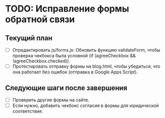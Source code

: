 # TODO: Исправление формы обратной связи

## Текущий план
- [ ] Отредактировать js/forms.js: Обновить функцию validateForm, чтобы проверка чекбокса была условной (if (agreeCheckbox && !agreeCheckbox.checked)).
- [ ] Протестировать отправку формы на blog.html, чтобы убедиться, что она работает без ошибок (отправка в Google Apps Script).

## Следующие шаги после завершения
- [ ] Проверить другие формы на сайте.
- [ ] Если нужно, добавить чекбокс согласия в формы для юридической соответствия.

